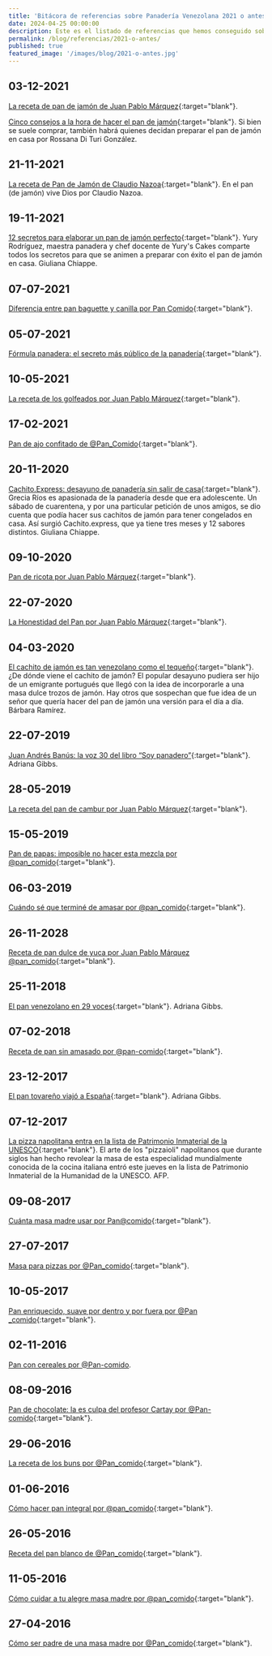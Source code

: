 ```yaml
---
title: 'Bitácora de referencias sobre Panadería Venezolana 2021 o antes'
date: 2024-04-25 00:00:00
description: Este es el listado de referencias que hemos conseguido sobre Panadería Venezolana del año 2021 o antes.
permalink: /blog/referencias/2021-o-antes/
published: true
featured_image: '/images/blog/2021-o-antes.jpg'
---
```


## 03-12-2021

[La receta de pan de jamón de Juan Pablo Márquez](https://gastronomiaenvenezuela.com/la-receta-del-pan-de-jamon-de-juan-pablo-marquez-pan-comido/){:target="blank"}.

[Cinco consejos a la hora de hacer el pan de jamón](https://gastronomiaenvenezuela.com/cinco-consejos-a-la-hora-de-hacer-el-pan-de-jamon/){:target="blank"}. Si bien se suele comprar, también habrá quienes decidan preparar el pan de jamón en casa por Rossana Di Turi González.

## 21-11-2021

[La receta de Pan de Jamón de Claudio Nazoa](https://gastronomiaenvenezuela.com/la-receta-de-pan-de-jamon-de-claudio-nazoa/){:target="blank"}. En el pan (de jamón) vive Dios por Claudio Nazoa.

## 19-11-2021

[12 secretos para elaborar un pan de jamón perfecto](https://elestimulo.com/gastronomia/2021-11-19/12-secretos-para-elaborar-un-pan-de-jamon-perfecto/){:target="blank"}. Yury Rodríguez, maestra panadera y chef docente de Yury's Cakes comparte todos los secretos para que se animen a preparar con éxito el pan de jamón en casa. Giuliana Chiappe.

## 07-07-2021

[Diferencia entre pan baguette y canilla por Pan Comido](https://gastronomiaenvenezuela.com/diferencia-entre-pan-baguette-y-canilla-por-pan-comido/){:target="blank"}.

## 05-07-2021

[Fórmula panadera: el secreto más público de la panadería](https://gastronomiaenvenezuela.com/formula-panadera-el-secreto-mas-publico-de-la-panaderia/){:target="blank"}.

## 10-05-2021

[La receta de los golfeados por Juan Pablo Márquez](https://gastronomiaenvenezuela.com/la-receta-de-los-golfeados-por-juan-pablo-marquez-pan-comido/){:target="blank"}.

## 17-02-2021

[Pan de ajo confitado de @Pan_Comido](https://gastronomiaenvenezuela.com/pan-de-ajo-confitado-de-pan-comido/){:target="blank"}.

## 20-11-2020

[Cachito.Express: desayuno de panadería sin salir de casa](https://elestimulo.com/gastronomia/2020-11-20/cachito-express-desayuno-de-panaderia-sin-salir-de-casa/){:target="blank"}. Grecia Ríos es apasionada de la panadería desde que era adolescente. Un sábado de cuarentena, y por una particular petición de unos amigos, se dio cuenta que podía hacer sus cachitos de jamón para tener congelados en casa. Así surgió Cachito.express, que ya tiene tres meses y 12 sabores distintos. Giuliana Chiappe.

## 09-10-2020

[Pan de ricota por Juan Pablo Márquez](https://gastronomiaenvenezuela.com/pan-de-ricota/){:target="blank"}.

## 22-07-2020

[La Honestidad del Pan por Juan Pablo Márquez](https://gastronomiaenvenezuela.com/la-honestidad-del-pan/){:target="blank"}.

## 04-03-2020

[El cachito de jamón es tan venezolano como el tequeño](https://elestimulo.com/bienmesabe/asi-somos-con-gusto/2020-03-04/el-cachito-de-jamon-es-tan-venezolano-como-el-tequeno/){:target="blank"}. ¿De dónde viene el cachito de jamón? El popular desayuno pudiera ser hijo de un emigrante portugués que llegó con la idea de incorporarle a una masa dulce trozos de jamón. Hay otros que sospechan que fue idea de un señor que quería hacer del pan de jamón una versión para el día a día. Bárbara Ramírez.

## 22-07-2019

[Juan Andrés Banús: la voz 30 del libro “Soy panadero”](https://adrianagibbs.com/juan-andres-banus-la-voz-30-del-libro-soy-panadero/){:target="blank"}. Adriana Gibbs.

## 28-05-2019

[La receta del pan de cambur por Juan Pablo Márquez](https://gastronomiaenvenezuela.com/la-receta-del-pan-de-cambur-por-juan-pablo-marquez/){:target="blank"}.

## 15-05-2019

[Pan de papas: imposible no hacer esta mezcla por @pan_comido](https://gastronomiaenvenezuela.com/pan-de-papas-imposible-no-hacer-esta-mezcla-por-pan-comido/){:target="blank"}.

## 06-03-2019

[Cuándo sé que terminé de amasar por @pan_comido](https://gastronomiaenvenezuela.com/cuando-se-que-termine-de-amasar-por-pan-comido/){:target="blank"}.

## 26-11-2028

[Receta de pan dulce de yuca por Juan Pablo Márquez @pan_comido](https://gastronomiaenvenezuela.com/receta-de-pan-de-yuca-dulce-por-juan-pablo-marquez-pan-comido/){:target="blank"}.

## 25-11-2018

[El pan venezolano en 29 voces](https://adrianagibbs.com/el-pan-venezolano-en-29-voces/){:target="blank"}. Adriana Gibbs.

## 07-02-2018

[Receta de pan sin amasado por @pan-comido](https://gastronomiaenvenezuela.com/receta-de-pan-sin-amasado-por-pan-comido/){:target="blank"}.

## 23-12-2017

[El pan tovareño viajó a España](https://adrianagibbs.com/el-pan-tovareno-viajo-a-espana/){:target="blank"}. Adriana Gibbs.

## 07-12-2017

[La pizza napolitana entra en la lista de Patrimonio Inmaterial de la UNESCO](https://elestimulo.com/bienmesabe/gastronomia/2017-12-07/la-pizza-napolitana-entra-en-la-lista-de-patrimonio-inmaterial-de-la-unesco/){:target="blank"}. El arte de los "pizzaioli" napolitanos que durante siglos han hecho revolear la masa de esta especialidad mundialmente conocida de la cocina italiana entró este jueves en la lista de Patrimonio Inmaterial de la Humanidad de la UNESCO. AFP.

## 09-08-2017

[Cuánta masa madre usar por Pan@comido](https://gastronomiaenvenezuela.com/cuanta-masa-madre-usar-por-pancomido/){:target="blank"}.

## 27-07-2017

[Masa para pizzas por @Pan_comido](https://gastronomiaenvenezuela.com/masa-para-pizzas-por-pan-comido/){:target="blank"}.

## 10-05-2017

[Pan enriquecido, suave por dentro y por fuera por @Pan _comido](https://gastronomiaenvenezuela.com/pan-enriquecido-suave-por-dentro-y-por-fuera-por-pan-comido/){:target="blank"}.

## 02-11-2016

[Pan con cereales por @Pan-comido](https://gastronomiaenvenezuela.com/pan-con-cereales-por-pan-comido/).

## 08-09-2016

[Pan de chocolate: la es culpa del profesor Cartay por @Pan-comido](https://gastronomiaenvenezuela.com/pan-de-chocolate-la-es-culpa-del-profesor-cartay-por-pan-comido/){:target="blank"}.

## 29-06-2016

[La receta de los buns por @Pan_comido](https://gastronomiaenvenezuela.com/la-receta-de-los-buns-por-pan-comido/){:target="blank"}.

## 01-06-2016

[Cómo hacer pan integral por @pan_comido](https://gastronomiaenvenezuela.com/como-hacer-pan-integral-por-pan-comido/){:target="blank"}.

## 26-05-2016

[Receta del pan blanco de @Pan_comido](https://gastronomiaenvenezuela.com/receta-del-pan-blanco-de-pancomido/){:target="blank"}.

## 11-05-2016

[Cómo cuidar a tu alegre masa madre por @pan_comido](https://gastronomiaenvenezuela.com/como-cuidar-a-tu-alegre-masa-madre-por-pan-comido/){:target="blank"}.

## 27-04-2016

[Cómo ser padre de una masa madre por @Pan_comido](https://gastronomiaenvenezuela.com/como-ser-padre-de-una-masa-madre-por-pan_comido/){:target="blank"}.



